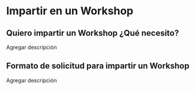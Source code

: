 # Impartir en un Workshop

## Quiero impartir un Workshop ¿Qué necesito?

Agregar descripción

## Formato de solicitud para impartir un Workshop

Agregar descripción

